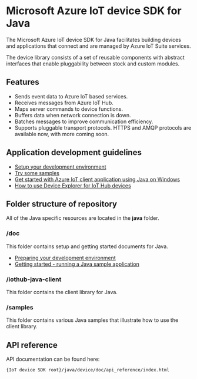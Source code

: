 # Microsoft Azure IoT device SDK for Java

The Microsoft Azure IoT device SDK for Java facilitates building devices and applications that connect and are managed by Azure IoT Suite services.

The device library consists of a set of reusable components with abstract interfaces that enable pluggability between stock and custom modules.

## Features

 * Sends event data to Azure IoT based services.
 * Receives messages from Azure IoT Hub.
 * Maps server commands to device functions.
 * Buffers data when network connection is down.
 * Batches messages to improve communication efficiency.
 * Supports pluggable transport protocols. HTTPS and AMQP protocols are available now, with more coming soon.


## Application development guidelines

- [Setup your development environment][devbox-setup]
- [Try some samples][getstarted]
- [Get started with Azure IoT client application using Java on Windows](guide_getting_started_iot_client_java_windows.md)
- [How to use Device Explorer for IoT Hub devices](../../tools/DeviceExplorer/doc/how_to_use_device_explorer.md)

## Folder structure of repository

All of the Java specific resources are located in the **java** folder.

### /doc

This folder contains setup and getting started documents for Java.

- [Preparing your development environment][devbox-setup]
- [Getting started - running a Java sample application][getstarted]

### /iothub-java-client

This folder contains the client library for Java.

### /samples

This folder contains various Java samples that illustrate how to use the client library.

## API reference

API documentation can be found here:

```
{IoT device SDK root}/java/device/doc/api_reference/index.html
```

[devbox-setup]: doc/devbox_setup.md
[getstarted]: doc/run_sample_on_java.md
